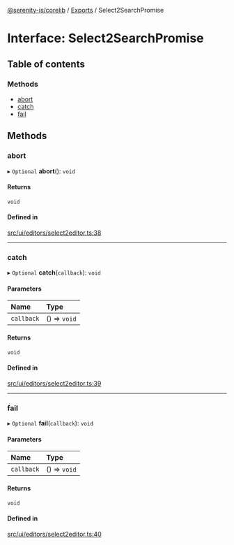 [@serenity-is/corelib](../README.md) / [Exports](../modules.md) / Select2SearchPromise

# Interface: Select2SearchPromise

## Table of contents

### Methods

- [abort](Select2SearchPromise.md#abort)
- [catch](Select2SearchPromise.md#catch)
- [fail](Select2SearchPromise.md#fail)

## Methods

### abort

▸ `Optional` **abort**(): `void`

#### Returns

`void`

#### Defined in

[src/ui/editors/select2editor.ts:38](https://github.com/serenity-is/serenity/blob/master/packages/corelib/src/ui/editors/select2editor.ts#L38)

___

### catch

▸ `Optional` **catch**(`callback`): `void`

#### Parameters

| Name | Type |
| :------ | :------ |
| `callback` | () => `void` |

#### Returns

`void`

#### Defined in

[src/ui/editors/select2editor.ts:39](https://github.com/serenity-is/serenity/blob/master/packages/corelib/src/ui/editors/select2editor.ts#L39)

___

### fail

▸ `Optional` **fail**(`callback`): `void`

#### Parameters

| Name | Type |
| :------ | :------ |
| `callback` | () => `void` |

#### Returns

`void`

#### Defined in

[src/ui/editors/select2editor.ts:40](https://github.com/serenity-is/serenity/blob/master/packages/corelib/src/ui/editors/select2editor.ts#L40)
